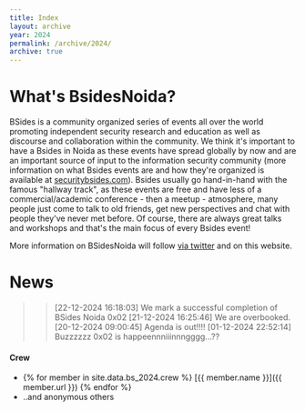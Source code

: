 ```yaml
---
title: Index
layout: archive
year: 2024
permalink: /archive/2024/
archive: true
---
```


# What's BsidesNoida?

BSides is a community organized series of events all over the world promoting independent security research and education as well as discourse and collaboration within the community. We think it's important to have a Bsides in Noida as these events have spread globally by now and are an important source of input to the information security community (more information on what Bsides events are and how they're organized is available at [securitybsides.com](http://www.securitybsides.com)). Bsides usually go hand-in-hand with the famous "hallway track", as these events are free and have less of a commercial/academic conference - then a meetup - atmosphere, many people just come to talk to old friends, get new perspectives and chat with people they've never met before. Of course, there are always great talks and workshops and that's the main focus of every Bsides event!

More information on BSidesNoida will follow [via twitter](https://twitter.com/BSidesNoida) and on this website.

# News

>> [22-12-2024 16:18:03] We mark a successful completion of BSides Noida 0x02
>> [21-12-2024 16:25:46] We are overbooked.
>> [20-12-2024 09:00:45] Agenda is out!!!!
>> [01-12-2024 22:52:14] Buzzzzzz 0x02 is happeennniiinnngggg...??

#### Crew

* {% for member in site.data.bs_2024.crew %} [{{ member.name }}]({{ member.url }}) {% endfor %}
* ..and anonymous others
